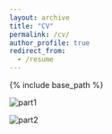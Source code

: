 ```yaml
---
layout: archive
title: "CV"
permalink: /cv/
author_profile: true
redirect_from:
  - /resume
---
```


{% include base_path %}

![part1](https://chenchentao1024.github.io/images/tcc_CV_00.PNG)

![part2](https://chenchentao1024.github.io/images/tcc_CV_01.PNG)

